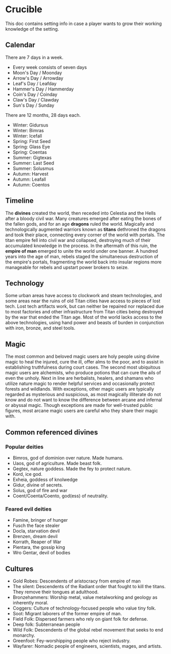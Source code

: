 # Crucible
This doc contains setting info in case a player wants to grow their working knowledge of the setting.

## Calendar
There are 7 days in a week.
- Every week consists of seven days
- Moon's Day / Moonday
- Arrow's Day / Arrowday
- Leaf's Day / Leafday
- Hammer's Day / Hammerday
- Coin's Day / Coinday
- Claw's Day / Clawday
- Sun's Day / Sunday

There are 12 months, 28 days each.
- Winter: Gidursus
- Winter: Bimras
- Winter: Icefall
- Spring: First Seed
- Spring: Glass Eye
- Spring: Coentas
- Summer: Gigtexas
- Summer: Last Seed
- Summer: Solusmus
- Autumn: Harvest
- Autumn: Leafall
- Autumn: Coentos

## Timeline
The **divines** created the world, then receded into Celestia and the Hells after a bloody civil war. Many creatures emerged after eating the bones of the fallen gods, and for an age **dragons** ruled the world. Magically and technologically augmented warriors known as **titans** dethroned the dragons and took their place, connecting every corner of the world with portals. The titan empire fell into civil war and collapsed, destroying much of their accumulated knowledge in the process. In the aftermath of this ruin, the **empire of man** emerged to unite the world under one banner. A hundred years into the age of man, rebels staged the simultaneous destruction of the empire's portals, fragmenting the world back into insular regions more manageable for rebels and upstart power brokers to seize.

## Technology
Some urban areas have access to clockwork and steam technologies, and some areas near the ruins of old Titan cities have access to pieces of lost tech. Lost tech artifacts work, but can neither be repaired nor replaced due to most factories and other infrastructure from Titan cities being destroyed by the war that ended the Titan age. Most of the world lacks access to the above technologies, using hand power and beasts of burden in conjunction with iron, bronze, and steel tools.

## Magic
The most common and beloved magic users are holy people using divine magic to heal the injured, cure the ill, offer alms to the poor, and to assist in establishing truthfulness during court cases. The second most ubiquitous magic users are alchemists, who produce potions that can cure the ails of even the unholy. Next in line are herbalists, healers, and shamans who utilize nature magic to render helpful services and occasionally protect forests and wildlands. With exceptions, other magic users are typically regarded as mysterious and suspicious, as most magically illiterate do not know and do not want to know the difference between arcane and infernal or abyssal magic. Though exceptions are made for well-trusted public figures, most arcane magic users are careful who they share their magic with.


## Common referenced divines

### Popular deities
- Bimros, god of dominion over nature. Made humans.
- Uaos, god of agriculture. Made beast folk.
- Gegtex, nature goddess. Made the fey to protect nature.
- Kord, ice god.
- Exheia, goddess of knolwedge
- Gidur, divine of secrets.
- Solus, god of fire and war
- Coent/Coenta/Coento, god(ess) of neutrality.

### Feared evil deities
- Famine, bringer of hunger
- Fusch the face stealer
- Docla, starvation devil
- Brenzen, dream devil
- Korrath, Reaper of War
- Pientara, the gossip king
- Wro Gentar, devil of bodies

## Cultures
- Gold Robes: Descendents of aristocracy from empire of man
- The silent: Descendents of the Radiant order that fought to kill the titans. They remove their tongues at adulthood. 
- Bronzehammers: Worship metal, value metalworking and geology as inherently moral.
- Coggers: Culture of technology-focused people who value tiny folk.
- Soot: Migrant laborers of the former empire of man.
- Field Folk: Dispersed farmers who rely on giant folk for defense.
- Deep folk: Subterranean people
- Wild Folk: Descendents of the global rebel movement that seeks to end monarchy.
- Greenfoot: Fey-worshipping people who reject industry.
- Wayfarer: Nomadic people of engineers, scientists, mages, and artists.